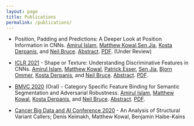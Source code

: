 ```yaml
---
layout: page
title: Publications
permalink: /publications/
---
```


- Position, Padding and Predictions: A Deeper Look at Position Information in CNNs. [Amirul Islam](https://www.cs.ryerson.ca/~amirul/), [Matthew Kowal](https://mkowal2.github.io/),[Sen Jia](https://github.com/SenJia), [Kosta Derpanis](https://www.cs.ryerson.ca/~kosta/), and [Neil Bruce](https://www.cs.ryerson.ca/~bruce/). [Abstract](https://arxiv.org/abs/2101.12322). [PDF](https://arxiv.org/pdf/2101.12322.pdf). (Under Review)

- [ICLR 2021](https://iclr.cc/) - Shape or Texture: Understanding Discriminative Features in CNNs. [Amirul Islam](https://www.cs.ryerson.ca/~amirul/), [Matthew Kowal](https://mkowal2.github.io/), [Patrick Esser](https://scholar.google.com/citations?user=ang8MoQAAAAJ&hl=en), [Sen Jia](https://github.com/SenJia), [Bjorn Ommer](https://hci.iwr.uni-heidelberg.de/people/bommer), [Kosta Derpanis](https://www.cs.ryerson.ca/~kosta/), and [Neil Bruce](https://www.cs.ryerson.ca/~bruce/). [Abstract](https://arxiv.org/abs/2101.11604). [PDF](https://arxiv.org/pdf/2101.11604.pdf).

- [BMVC 2020](https://bmvc2020.github.io/) (Oral) - Category Specific Feature Binding for Semantic Segmentation and Adversarial Robustness. [Amirul Islam](https://www.cs.ryerson.ca/~amirul/), [Matthew Kowal](https://mkowal2.github.io/), [Kosta Derpanis](https://www.cs.ryerson.ca/~kosta/), and [Neil Bruce](https://www.cs.ryerson.ca/~bruce/). [Abstract](https://arxiv.org/abs/2008.05667). [PDF](https://arxiv.org/pdf/2008.05667.pdf).

- [Cancer Big Data and AI Conference 2020](https://www.elsevier.com/events/conferences/ai-and-big-data-in-cancer) - An Analysis of Structural Variant Callers; Denis Keimakh, Matthew Kowal, Benjamin Haibe-Kains
